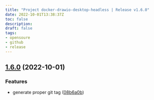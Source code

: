 ```yaml
---
title: "Project docker-drawio-desktop-headless | Release v1.6.0"
date: 2022-10-01T13:38:37Z
toc: false
description: 
draft: false
tags:
- opensoure
- github
- release
---
```

## [1.6.0](https://github.com/rlespinasse/docker-drawio-desktop-headless/compare/v1.5.0...v1.6.0) (2022-10-01)


### Features

* generate proper git tag ([08b6a0b](https://github.com/rlespinasse/docker-drawio-desktop-headless/commit/08b6a0b8de52336f46904c408e49ba0ccfe66473))



